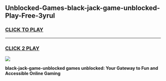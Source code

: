 
## Unblocked-Games-black-jack-game-unblocked-Play-Free-3yrul
<h3>
<a href="https://premium76.site?title=black-jack-game-unblocked&ref=09A">CLICK TO PLAY</a></h3>
<hr>

<h3>
<a href="https://premium76.site?title=black-jack-game-unblocked&ref=09A">CLICK 2 PLAY</a>
  
</h3>

<a href="https://premium76.site?title=black-jack-game-unblocked&ref=09A"><img src="https://clearcache.store/games.png"></a>


**black-jack-game-unblocked games unblocked: Your Gateway to Fun and Accessible Online Gaming**
